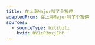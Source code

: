 ```yaml
---
title: 在上海Major叫了个暂停
adaptedFrom: 在上海Major叫了个暂停
sources:
  - sourceType: bilibili
    bvid: BV1cP3mzjEhP
---
```

